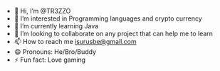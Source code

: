 - 👋 Hi, I’m @TR3ZZO
- 👀 I’m interested in Programming languages and crypto currency
- 🌱 I’m currently learning Java
- 💞️ I’m looking to collaborate on any project that can help me to learn
- 📫 How to reach me isurusbe@gmail.com
- 😄 Pronouns: He/Bro/Buddy
- ⚡ Fun fact: Love gaming

<!---
TR3ZZO/TR3ZZO is a ✨ special ✨ repository because its `README.md` (this file) appears on your GitHub profile.
You can click the Preview link to take a look at your changes.
--->
